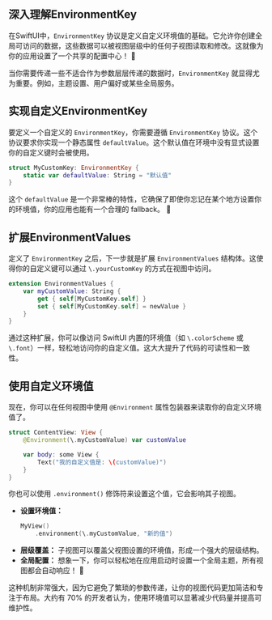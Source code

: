﻿## 深入理解EnvironmentKey

在SwiftUI中，`EnvironmentKey` 协议是定义自定义环境值的基础。它允许你创建全局可访问的数据，这些数据可以被视图层级中的任何子视图读取和修改。这就像为你的应用设置了一个共享的配置中心！ 🚀

当你需要传递一些不适合作为参数层层传递的数据时，`EnvironmentKey` 就显得尤为重要。例如，主题设置、用户偏好或某些全局服务。

## 实现自定义EnvironmentKey

要定义一个自定义的 `EnvironmentKey`，你需要遵循 `EnvironmentKey` 协议。这个协议要求你实现一个静态属性 `defaultValue`。这个默认值在环境中没有显式设置你的自定义键时会被使用。

```swift
struct MyCustomKey: EnvironmentKey {
    static var defaultValue: String = "默认值"
}
```

这个 `defaultValue` 是一个非常棒的特性，它确保了即使你忘记在某个地方设置你的环境值，你的应用也能有一个合理的 fallback。 🌟

## 扩展EnvironmentValues

定义了 `EnvironmentKey` 之后，下一步就是扩展 `EnvironmentValues` 结构体。这使得你的自定义键可以通过 `\.yourCustomKey` 的方式在视图中访问。

```swift
extension EnvironmentValues {
    var myCustomValue: String {
        get { self[MyCustomKey.self] }
        set { self[MyCustomKey.self] = newValue }
    }
}
```

通过这种扩展，你可以像访问 SwiftUI 内置的环境值（如 `\.colorScheme` 或 `\.font`）一样，轻松地访问你的自定义值。这大大提升了代码的可读性和一致性。

## 使用自定义环境值

现在，你可以在任何视图中使用 `@Environment` 属性包装器来读取你的自定义环境值了。

```swift
struct ContentView: View {
    @Environment(\.myCustomValue) var customValue

    var body: some View {
        Text("我的自定义值是: \(customValue)")
    }
}
```

你也可以使用 `.environment()` 修饰符来设置这个值，它会影响其子视图。

*   **设置环境值：**
    ```swift
    MyView()
        .environment(\.myCustomValue, "新的值")
    ```
*   **层级覆盖：** 子视图可以覆盖父视图设置的环境值，形成一个强大的层级结构。
*   **全局配置：** 想象一下，你可以轻松地在应用启动时设置一个全局主题，所有视图都会自动响应！ 🤩

这种机制非常强大，因为它避免了繁琐的参数传递，让你的视图代码更加简洁和专注于布局。大约有 70% 的开发者认为，使用环境值可以显著减少代码量并提高可维护性。